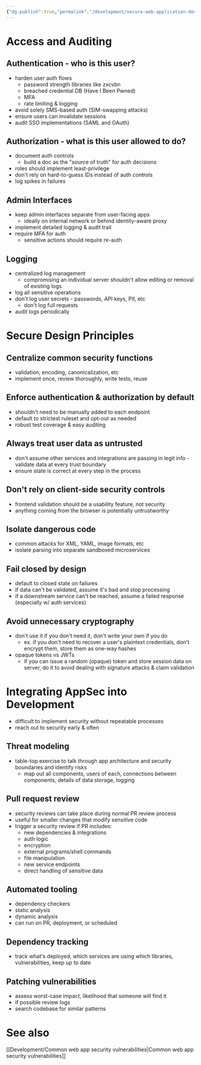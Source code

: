 ```yaml
---
{"dg-publish":true,"permalink":"/development/secure-web-application-development/"}
---
```



# Access and Auditing

## Authentication - who is this user?

- harden user auth flows
    - password strength libraries like zxcvbn
    - breached credential DB (Have I Been Pwned)
    - MFA
    - rate limiting & logging
- avoid solely SMS-based auth (SIM-swapping attacks)
- ensure users can invalidate sessions
- audit SSO implementations (SAML and OAuth)

## Authorization - what is this user allowed to do?

- document auth controls
    - build a doc as the "source of truth" for auth decisions
- roles should implement least-privilege
- don't rely on hard-to-guess IDs instead of auth controls
- log spikes in failures

## Admin Interfaces

- keep admin interfaces separate from user-facing apps
    - ideally on internal network or behind identity-aware proxy
- implement detailed logging & audit trail
- require MFA for auth
    - sensitive actions should require re-auth

## Logging

- centralized log management
    - compromising an individual server shouldn't allow editing or removal of existing logs
- log all sensitive operations
- don't log user secrets - passwords, API keys, PII, etc
    - don't log full requests
- audit logs periodically

# Secure Design Principles

## Centralize common security functions

- validation, encoding, canonicalization, etc
- implement once, review thoroughly, write tests, reuse

## Enforce authentication & authorization by default

- shouldn't need to be manually added to each endpoint
- default to strictest ruleset and opt-out as needed
- robust test coverage & easy auditing

## Always treat user data as untrusted

- don't assume other services and integrations are passing in legit info - validate data at every trust boundary
- ensure state is correct at every step in the process

## Don't rely on client-side security controls

- frontend validation should be a usability feature, not security
- anything coming from the browser is potentially untrustworthy

## Isolate dangerous code

- common attacks for XML, YAML, image formats, etc
- isolate parsing into separate sandboxed microservices

## Fail closed by design

- default to closed state on failures
- if data can't be validated, assume it's bad and stop processing
- if a downstream service can't be reached, assume a failed response (especially w/ auth services)

## Avoid unnecessary cryptography

- don't use it if you don't need it, don't write your own if you do
    - ex. if you don't need to recover a user's plaintext credentials, don't encrypt them, store them as one-way hashes
- opaque tokens vs JWTs
    - if you can issue a random (opaque) token and store session data on server, do it to avoid dealing with signature attacks & claim validation

# Integrating AppSec into Development

- difficult to implement security without repeatable processes
- reach out to security early & often

## Threat modeling

- table-top exercise to talk through app architecture and security boundaries and identify risks
    - map out all components, users of each, connections between components, details of data storage, logging

## Pull request review

- security reviews can take place during normal PR review process
- useful for smaller changes that modify sensitive code
- trigger a security review if PR includes:
    - new dependencies & integrations
    - auth logic
    - encryption
    - external programs/shell commands
    - file manipulation
    - new service endpoints
    - direct handling of sensitive data

## Automated tooling

- dependency checkers
- static analysis
- dynamic analysis
- can run on PR, deployment, or scheduled

## Dependency tracking

- track what's deployed, which services are using which libraries, vulnerabilities, keep up to date

## Patching vulnerabilities

- assess worst-case impact, likelihood that someone will find it
- if possible review logs
- search codebase for similar patterns

# See also

[[Development/Common web app security vulnerabilities\|Common web app security vulnerabilities]]

